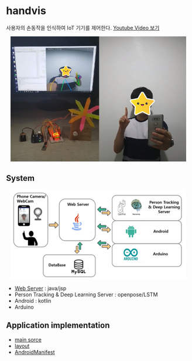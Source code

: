 # handvis
사용자의 손동작을 인식하여 IoT 기기를 제어한다. [Youtube Video 보기](https://www.youtube.com/watch?v=a2Fvd71hR1M)<br>
<p align="center">
    <img src="./img/execute.jpg", width="480">
</p>

## System
<p align="center">
    <img src="./img/system.JPG", width="480">
</p>

- [Web Server](https://github.com/qwebnm7788/handvis) : java/jsp
- Person Tracking & Deep Learning Server : openpose/LSTM
- Android : kotlin
- Arduino

## Application implementation
- [main sorce](./app/src/main/java/com/example/kimyounghoon/handvis/)<br>
- [layout](./app/src/main/res/layout/)<br>
- [AndroidManifest](.app/src/main/AndroidManifest.xml)
